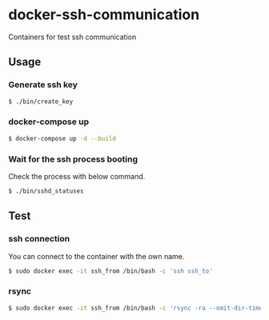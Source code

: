 # docker-ssh-communication
Containers for test ssh communication

## Usage
### Generate ssh key

```bash
$ ./bin/create_key
```

### docker-compose up

```bash
$ docker-compose up -d --build
```

### Wait for the ssh process booting
Check the process with below command.

```bash
$ ./bin/sshd_statuses
```

## Test
### ssh connection
You can connect to the container with the own name.

```bash
$ sudo docker exec -it ssh_from /bin/bash -c 'ssh ssh_to'
```

### rsync

```bash
$ sudo docker exec -it ssh_from /bin/bash -c 'rsync -ra --omit-dir-times /code/data ssh_to:/code/ -v'
```
